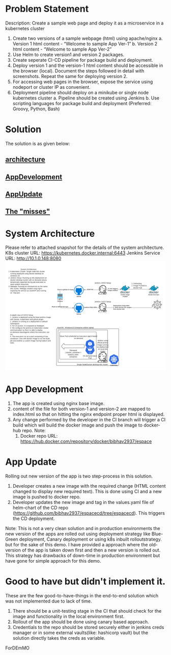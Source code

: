 # Problem Statement

Description: Create a sample web page and deploy it as a microservice in a kubernetes cluster
1. Create two versions of a sample webpage (html) using apache/nginx
    a. Version 1 html content - “Welcome to sample App Ver-1”
    b. Version 2 html content - “Welcome to sample App Ver-2”
2. Use Helm to create version1 and version 2 packages.
3. Create seperate CI-CD pipeline for package build and deployment.
4. Deploy version 1 and the version-1 html content should be accessible in the browser (local). Document the steps followed in detail with screenshots. Repeat the same for deploying version 2.
5. For accessing web pages in the browser, expose the service using nodeport or cluster IP as convenient.
6. Deployment pipeline should deploy on a minikube or single node kubernetes cluster
    a. Pipeline should be created using Jenkins
    b. Use scripting languages for package build and deployment (Preferred: Groovy, Python, Bash)

# Solution
The solution is as given below:
## [architecture](#architecture)
## [AppDevelopment](#appdev)
## [AppUpdate](#appupdates)
## [The "misses"](#missed)

# System Architecture <a name="architecture"></a>
Please refer to attached snapshot for the details of the system architecture. 
K8s cluster URL: https://kubernetes.docker.internal:6443
Jenkins Service URL: http://10.1.0.148:8080
![Architecture](espacewebapp.png)

# App Development <a name="appdev"></a>
1. The app is created using nginx base image.
2. content of the file for both version-1 and version-2 are mapped to index.html so that on hitting the nginx endpoint proper html is displayed.
3. Any change performed by the developer in the CI branch will trigger a CI build which will build the docker image and push the image to docker-hub repo.
Note:
    1. Docker repo URL: https://hub.docker.com/repository/docker/bibhav2937/espace 

# App Update <a name="appupdates"></a>
Rolling out new version of the app is two step-process in this solution.
1. Developer creates a new image with the required change (HTML content changed to display new required text). This is done using CI and a new image is pushed to docker repo.
2. Developer updates the new image and tag in the values.yaml file of helm-chart of the CD repo (https://github.com/bibhav2937/espacecd/tree/espacecd). This triggers the CD deployment.

Note: This is not a very clean solution and in production environments the new version of the apps are rolled out using deployment strategy like Blue-Green deployment, Canary deployment or using k8s inbuilt rolloutstrategy. but for the sake of this demo. I have provided a approach where the old-version of the app is taken down first and then a new version is rolled out. This strategy has drawbacks of down-time in production environment but have gone for simple approach for this demo.

# Good to have but didn't implement it. <a name="missed"></a>
These are the few good-to-have-things in the end-to-end solution which was not implemented due to lack of time.
1. There should be a unit-testing stage in the CI that should check for the image and functionality in the local environment first.
2. Rollout of the app should be done using canary based approach.
3. Credentials to the repo should be stored securely either in jenkins creds manager or in some external vaults(like: hashicorp vault) but the solution directly takes the creds as variable.

ForDEmMO

